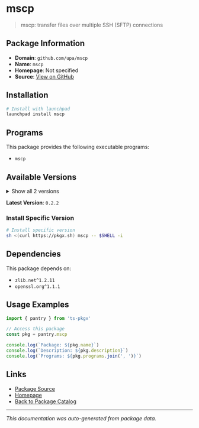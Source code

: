 # mscp

> mscp: transfer files over multiple SSH (SFTP) connections

## Package Information

- **Domain**: `github.com/upa/mscp`
- **Name**: `mscp`
- **Homepage**: Not specified
- **Source**: [View on GitHub](https://github.com/pkgxdev/pantry/tree/main/projects/github.com/upa/mscp/package.yml)

## Installation

```bash
# Install with launchpad
launchpad install mscp
```

## Programs

This package provides the following executable programs:

- `mscp`

## Available Versions

<details>
<summary>Show all 2 versions</summary>

- `0.2.2`, `0.2.1`

</details>

**Latest Version**: `0.2.2`

### Install Specific Version

```bash
# Install specific version
sh <(curl https://pkgx.sh) mscp -- $SHELL -i
```

## Dependencies

This package depends on:

- `zlib.net^1.2.11`
- `openssl.org^1.1.1`

## Usage Examples

```typescript
import { pantry } from 'ts-pkgx'

// Access this package
const pkg = pantry.mscp

console.log(`Package: ${pkg.name}`)
console.log(`Description: ${pkg.description}`)
console.log(`Programs: ${pkg.programs.join(', ')}`)
```

## Links

- [Package Source](https://github.com/pkgxdev/pantry/tree/main/projects/github.com/upa/mscp/package.yml)
- [Homepage](#)
- [Back to Package Catalog](../package-catalog.md)

---

*This documentation was auto-generated from package data.*
